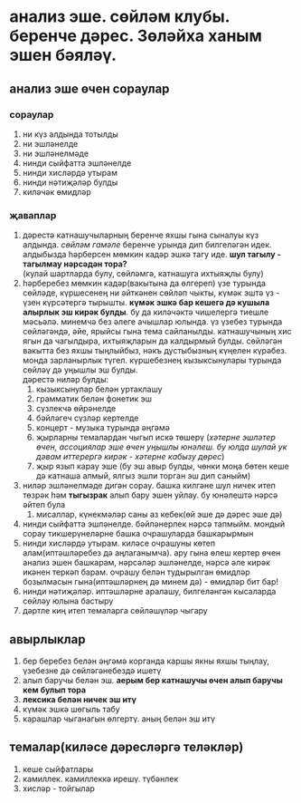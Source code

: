 # анализ эше. сөйләм клубы. беренче дәрес. Зөләйха ханым эшен бәяләү.
## анализ эше өчен сораулар
### сораулар
1. ни күз алдында тотылды
2. ни эшләнелде
3. ни эшләнелмәде
4. нинди сыйфатта эшләнелде
5. нинди хисләрдә утырам
6. нинди  нәтиҗәләр булды
7. киләчәк өмидләр
### җаваплар
1. дәрестә катнашучыларның беренче яхшы гына сыналуы күз алдында. *сөйләм гамәле* беренче урында дип билгеләгән идек. алдыбызда һәрберсен мөмкин кадәр эшкә тагу иде. 
   **шул тагылу - тагылмау нәрсәдән тора?**  
(кулай шартларда булу, сөйләмгә, катнашуга ихтыяҗлы булу)
2. һәрберебез мөмкин кадәр(вакытына да өлгереп) үзе турында сөйләде, күршесенең ни әйткәнен сөйләп чыкты, күмәк эштә үз - үзен күрсәтергә тырышты. **күмәк эшкә бар кешегә дә кушыла алырлык эш кирәк булды**. бу да киләчәктә чишелергә тиешле мәсьәлә. минемчә без әлеге ачышлар юлында. үз үзебез турында сөйләгәндә, әйе, ярыйсы гына тема сайланылды. катнашучының хис ягын да чагылдыра, ихтыяҗларын да калдырмый булды. сөйләгән вакытта без яхшы тыңлыйбыз, нәкъ дустыбызның күңелен күрәбез. монда зарланырлык түгел. күршебезнең кызыксынулары турында сөйләү дә уңышлы эш булды.  
дәрестә ниләр булды:
   1. кызыксынулар белән уртаклашу
   2. грамматик белән фонетик эш
   3. сүзлекчә өйрәнелде
   4. бәйләгеч сүзләр кертелде
   5. концерт - музыка турында әңгәмә
   6. җырларны темалардан чыгып искә төшерү (*хәтерне эшләтер өчен, ассоциялар эше өчен уңышлы юнәлеш. бу юлда шулай ук дәвам иттерергә кирәк - хәтерне кабызу дөрес*) 
   7. җыр язып карау эше (бу эш авыр булды, чөнки моңа бөтен кеше дә катнаша алмый, ялгыз эшли торган эш дип саныйм)
3. ниләр эшләнелмәде дигән сорау. башка килгәне шул ничек итеп төзрәк һәм **тыгызрак** алып бару эшен уйлау. бу юнәлештә нәрсә әйтеп була
    1. мисаллар, күнекмәләр саны аз кебек(өй эше дә дәрес эше дә)
    <!-- 2. шәхси, күмәк һәм алып баручы эшен яктырак күрергә кирәк(монда шәхси иң аңлашылганы кебек. алып баручы да шулай ук. )
    2.  -->
    <!-- 3.   -->
4. нинди сыйфатта эшләнелде. бәйләнерлек нәрсә тапмыйм. мондый сорау тикшерүнеләрне башка очрашуларда башкарырмын
5. нинди хисләрдә утырам. киләсе очрашуны көтеп алам(иптәшләребез дә аңлаганымча). ару гына өлеш кертер өчен анализ эшен башкарам, нәрсәләр эшләнелде, нәрсә әле кирәк икәнен теркәп барам. очрашу белән тудырылган өмидләр бозылмасын гына(иптәшләрнең дә минем дә) - өмидләр бит бар!
6. нинди нәтиҗәләр. иптәшләрне аралашу, билгеләнгән кысаларда сөйләу юлына бастыру
7. дәртле киң итеп темаларга сөйләшүләр чыгару
<!-- 8.   -->
## авырлыклар
1. бер беребез белән әңгәмә корганда каршы якны яхшы тыңлау, үзебезне дә сөйләгәнебездә ишетү
2. алып баручы белән эш. **аерым бер катнашучы өчен алып баручы кем булып тора**
3. **лексика белән ничек эш итү**
4. күмәк эшкә шөгыль табу
5. карашлар чыганагын өлгертү. аның белән эш итү

## темалар(киләсе дәресләргә теләкләр)
1. кеше сыйфатлары
2. камиллек. камиллеккә ирешү. түбәнлек
3. хисләр - тойгылар